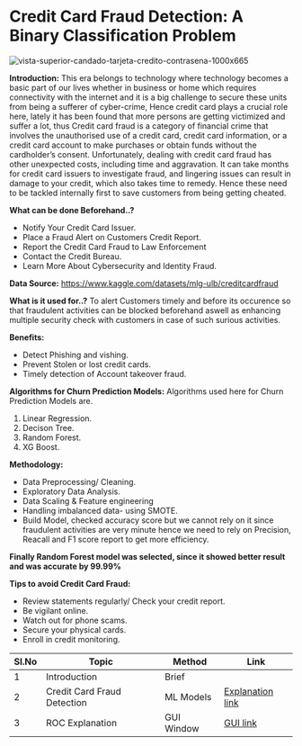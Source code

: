  # Credit Card Fraud Detection: A Binary Classification Problem



![vista-superior-candado-tarjeta-credito-contrasena-1000x665](https://github.com/V-Vibee/My-Projects-2.0/assets/91024678/07d9e375-5714-4920-8223-fd3ef0982354)







**Introduction:** This era belongs to technology where technology becomes a basic part of our lives whether in business or home which requires connectivity with the internet and it is a big challenge to secure these units from being a sufferer of cyber-crime, Hence credit card plays a crucial role here, lately it has been found that more persons are getting victimized and suffer a lot, thus Credit card fraud is a category of financial crime that involves the unauthorised use of a credit card, credit card information, or a credit card account to make purchases or obtain funds without the cardholder’s consent. Unfortunately, dealing with credit card fraud has other unexpected costs, including time and aggravation. It can take months for credit card issuers to investigate fraud, and lingering issues can result in damage to your credit, which also takes time to remedy. Hence these need to be tackled internally first to save customers from being getting cheated.

**What can be done Beforehand..?** 
-  Notify Your Credit Card Issuer.
-  Place a Fraud Alert on Customers Credit Report.
-  Report the Credit Card Fraud to Law Enforcement
-  Contact the Credit Bureau.
-  Learn More About Cybersecurity and Identity Fraud.
   

**Data Source:** https://www.kaggle.com/datasets/mlg-ulb/creditcardfraud

**What is it used for..?** To alert Customers timely and before its occurence so that fraudulent activities can be blocked beforehand aswell as enhancing multiple security check  with customers in case of such surious activities. 


**Benefits:**
- Detect Phishing and vishing.
- Prevent Stolen or lost credit cards.
- Timely detection of Account takeover fraud.




**Algorithms for Churn Prediction Models:**
Algorithms used here for Churn Prediction Models are.
1. Linear Regression.
2. Decison Tree.
3. Random Forest.
4. XG Boost.
   
**Methodology:**
- Data Preprocessing/ Cleaning.
- Exploratory Data Analysis.
- Data Scaling & Feature engineering
- Handling imbalanced data- using SMOTE.
- Build Model, checked accuracy score but we cannot rely on it since fraudulent activities are very minute hence we need to rely on Precision, Reacall and F1 score report to get more efficiency.


 


**Finally Random Forest model was selected, since it showed better result and was accurate by 99.99%**


**Tips to avoid Credit Card Fraud:**
- Review statements regularly/ Check your credit report.
- Be vigilant online.
- Watch out for phone scams.
- Secure your physical cards.
- Enroll in credit monitoring. 





| Sl.No| Topic| Method| Link|
|-|-|-|-|
|1| Introduction | Brief |[ ](-)
|2| Credit Card Fraud Detection| ML Models |[ Explanation link](https://github.com/V-Vibee/My-Projects-2.0/blob/main/3.%20Bank%20Customer%20Churn/Bank_customer_churn_dataset.ipynb)
|3| ROC Explanation | GUI Window |[ GUI link](https://github.com/V-Vibee/My-Projects-2.0/blob/main/3.%20Bank%20Customer%20Churn/combined.jpg)
